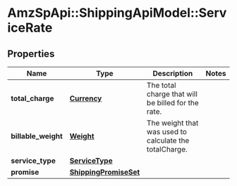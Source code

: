 # AmzSpApi::ShippingApiModel::ServiceRate

## Properties
Name | Type | Description | Notes
------------ | ------------- | ------------- | -------------
**total_charge** | [**Currency**](Currency.md) | The total charge that will be billed for the rate. | 
**billable_weight** | [**Weight**](Weight.md) | The weight that was used to calculate the totalCharge. | 
**service_type** | [**ServiceType**](ServiceType.md) |  | 
**promise** | [**ShippingPromiseSet**](ShippingPromiseSet.md) |  | 


